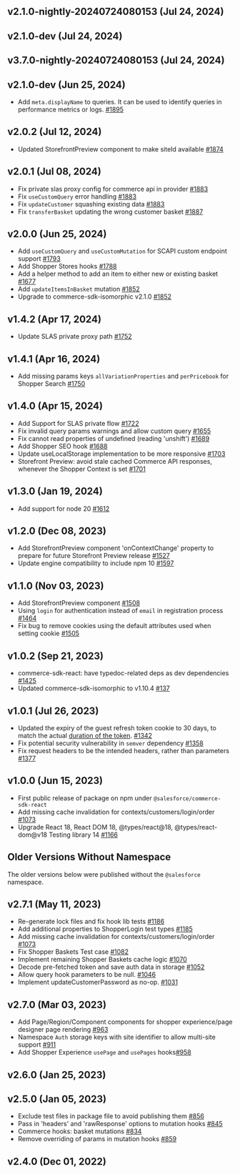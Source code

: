## v2.1.0-nightly-20240724080153 (Jul 24, 2024)
## v2.1.0-dev (Jul 24, 2024)
## v3.7.0-nightly-20240724080153 (Jul 24, 2024)
## v2.1.0-dev (Jun 25, 2024)
- Add `meta.displayName` to queries. It can be used to identify queries in performance metrics or logs. [#1895](https://github.com/SalesforceCommerceCloud/pwa-kit/pull/1895)

## v2.0.2 (Jul 12, 2024)
- Updated StorefrontPreview component to make siteId available [#1874](https://github.com/SalesforceCommerceCloud/pwa-kit/pull/1874)

## v2.0.1 (Jul 08, 2024)
- Fix private slas proxy config for commerce api in provider [#1883](https://github.com/SalesforceCommerceCloud/pwa-kit/pull/1883)
- Fix `useCustomQuery` error handling [#1883](https://github.com/SalesforceCommerceCloud/pwa-kit/pull/1883)
- Fix `updateCustomer` squashing existing data [#1883](https://github.com/SalesforceCommerceCloud/pwa-kit/pull/1883)
- Fix `transferBasket` updating the wrong customer basket [#1887](https://github.com/SalesforceCommerceCloud/pwa-kit/pull/1887)

## v2.0.0 (Jun 25, 2024)
- Add `useCustomQuery` and `useCustomMutation` for SCAPI custom endpoint support [#1793](https://github.com/SalesforceCommerceCloud/pwa-kit/pull/1793)
- Add Shopper Stores hooks [#1788](https://github.com/SalesforceCommerceCloud/pwa-kit/pull/1788)
- Add a helper method to add an item to either new or existing basket [#1677](https://github.com/SalesforceCommerceCloud/pwa-kit/pull/1677)
- Add `updateItemsInBasket` mutation [#1852](https://github.com/SalesforceCommerceCloud/pwa-kit/pull/1852)
- Upgrade to commerce-sdk-isomorphic v2.1.0 [#1852](https://github.com/SalesforceCommerceCloud/pwa-kit/pull/1852)

## v1.4.2 (Apr 17, 2024)
- Update SLAS private proxy path [#1752](https://github.com/SalesforceCommerceCloud/pwa-kit/pull/1752)

## v1.4.1 (Apr 16, 2024)
- Add missing params keys `allVariationProperties` and `perPricebook`  for Shopper Search [#1750](https://github.com/SalesforceCommerceCloud/pwa-kit/pull/1750)

## v1.4.0 (Apr 15, 2024)

- Add Support for SLAS private flow [#1722](https://github.com/SalesforceCommerceCloud/pwa-kit/pull/1722)
- Fix invalid query params warnings and allow custom query [#1655](https://github.com/SalesforceCommerceCloud/pwa-kit/pull/1655)
- Fix cannot read properties of undefined (reading 'unshift') [#1689](https://github.com/SalesforceCommerceCloud/pwa-kit/pull/1689)
- Add Shopper SEO hook [#1688](https://github.com/SalesforceCommerceCloud/pwa-kit/pull/1688)
- Update useLocalStorage implementation to be more responsive [#1703](https://github.com/SalesforceCommerceCloud/pwa-kit/pull/1703)
- Storefront Preview: avoid stale cached Commerce API responses, whenever the Shopper Context is set [#1701](https://github.com/SalesforceCommerceCloud/pwa-kit/pull/1701)

## v1.3.0 (Jan 19, 2024)

- Add support for node 20 [#1612](https://github.com/SalesforceCommerceCloud/pwa-kit/pull/1612)

## v1.2.0 (Dec 08, 2023)

- Add StorefrontPreview component 'onContextChange' property to prepare for future Storefront Preview release [#1527](https://github.com/SalesforceCommerceCloud/pwa-kit/pull/1527)
- Update engine compatibility to include npm 10 [#1597](https://github.com/SalesforceCommerceCloud/pwa-kit/pull/1597)

## v1.1.0 (Nov 03, 2023)

- Add StorefrontPreview component [#1508](https://github.com/SalesforceCommerceCloud/pwa-kit/pull/1508)
- Using `login` for authentication instead of `email` in registration process [#1464](https://github.com/SalesforceCommerceCloud/pwa-kit/pull/1464)
- Fix bug to remove cookies using the default attributes used when setting cookie [#1505](https://github.com/SalesforceCommerceCloud/pwa-kit/pull/1505)

## v1.0.2 (Sep 21, 2023)

- commerce-sdk-react: have typedoc-related deps as dev dependencies [#1425](https://github.com/SalesforceCommerceCloud/pwa-kit/pull/1425)
- Updated commerce-sdk-isomorphic to v1.10.4 [#137](https://github.com/SalesforceCommerceCloud/commerce-sdk-isomorphic/pull/137)

## v1.0.1 (Jul 26, 2023)

- Updated the expiry of the guest refresh token cookie to 30 days, to match the actual [duration of the token](https://developer.salesforce.com/docs/commerce/commerce-api/guide/slas.html?q=refresh+token#access-tokens-and-refresh-tokens). [#1342](https://github.com/SalesforceCommerceCloud/pwa-kit/pull/1342)
- Fix potential security vulnerability in `semver` dependency [#1358](https://github.com/SalesforceCommerceCloud/pwa-kit/pull/1358)
- Fix request headers to be the intended headers, rather than parameters [#1377](https://github.com/SalesforceCommerceCloud/pwa-kit/pull/1377)

## v1.0.0 (Jun 15, 2023)

- First public release of package on npm under `@salesforce/commerce-sdk-react`
- Add missing cache invalidation for contexts/customers/login/order [#1073](https://github.com/SalesforceCommerceCloud/pwa-kit/pull/1073)
- Upgrade React 18, React DOM 18, @types/react@18, @types/react-dom@v18 Testing library 14 [#1166](https://github.com/SalesforceCommerceCloud/pwa-kit/pull/1166)

## Older Versions Without Namespace

The older versions below were published without the `@salesforce` namespace.

## v2.7.1 (May 11, 2023)

- Re-generate lock files and fix hook lib tests [#1186](https://github.com/SalesforceCommerceCloud/pwa-kit/pull/1186)
- Add additional properties to ShopperLogin test types [#1185](https://github.com/SalesforceCommerceCloud/pwa-kit/pull/1185)
- Add missing cache invalidation for contexts/customers/login/order [#1073](https://github.com/SalesforceCommerceCloud/pwa-kit/pull/1073)
- Fix Shopper Baskets Test case [#1082](https://github.com/SalesforceCommerceCloud/pwa-kit/pull/1082)
- Implement remaining Shopper Baskets cache logic [#1070](https://github.com/SalesforceCommerceCloud/pwa-kit/pull/1070)
- Decode pre-fetched token and save auth data in storage [#1052](https://github.com/SalesforceCommerceCloud/pwa-kit/pull/1052)
- Allow query hook parameters to be null. [#1046](https://github.com/SalesforceCommerceCloud/pwa-kit/pull/1046)
- Implement updateCustomerPassword as no-op. [#1031](https://github.com/SalesforceCommerceCloud/pwa-kit/pull/1031)

## v2.7.0 (Mar 03, 2023)

- Add Page/Region/Component components for shopper experience/page designer page rendering [#963](https://github.com/SalesforceCommerceCloud/pwa-kit/pull/963)
- Namespace `Auth` storage keys with site identifier to allow multi-site support [#911](https://github.com/SalesforceCommerceCloud/pwa-kit/pull/911)
- Add Shopper Experience `usePage` and `usePages` hooks[#958](https://github.com/SalesforceCommerceCloud/pwa-kit/pull/958)

## v2.6.0 (Jan 25, 2023)

## v2.5.0 (Jan 05, 2023)

- Exclude test files in package file to avoid publishing them [#856](https://github.com/SalesforceCommerceCloud/pwa-kit/pull/856)
- Pass in 'headers' and 'rawResponse' options to mutation hooks [#845](https://github.com/SalesforceCommerceCloud/pwa-kit/pull/845)
- Commerce hooks: basket mutations [#834](https://github.com/SalesforceCommerceCloud/pwa-kit/pull/834)
- Remove overriding of params in mutation hooks [#859](https://github.com/SalesforceCommerceCloud/pwa-kit/pull/859)

## v2.4.0 (Dec 01, 2022)
